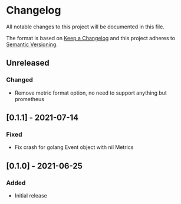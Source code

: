 # Changelog
All notable changes to this project will be documented in this file.

The format is based on [Keep a Changelog](http://keepachangelog.com/en/1.0.0/)
and this project adheres to [Semantic
Versioning](http://semver.org/spec/v2.0.0.html).

## Unreleased

### Changed
- Remove metric format option, no need to support anything but prometheus

## [0.1.1] - 2021-07-14

### Fixed
- Fix crash for golang Event object with nil Metrics

## [0.1.0] - 2021-06-25

### Added
- Initial release
